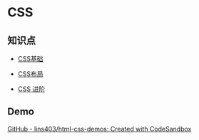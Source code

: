 # CSS

## 知识点

- [CSS基础](https://lins403.github.io/vuepress-doc/interview/basic/css1.html)

- [CSS布局](https://lins403.github.io/vuepress-doc/interview/basic/css2.html)

- [CSS 进阶](https://lins403.github.io/vuepress-doc/interview/basic/css3.html)

## Demo

[GitHub - lins403/html-css-demos: Created with CodeSandbox](https://github.com/lins403/html-css-demos)
